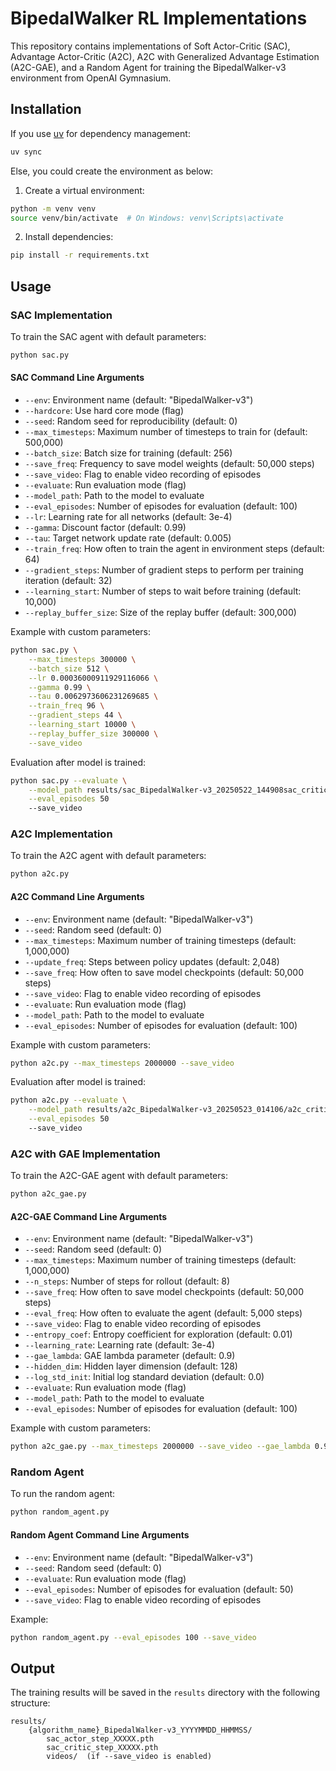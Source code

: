 # BipedalWalker RL Implementations

This repository contains implementations of Soft Actor-Critic (SAC), Advantage Actor-Critic (A2C), A2C with Generalized Advantage Estimation (A2C-GAE), and a Random Agent for training the BipedalWalker-v3 environment from OpenAI Gymnasium.

## Installation

If you use [uv](https://docs.astral.sh/uv/getting-started/installation/) for dependency management:
```bash
uv sync
```

Else, you could create the environment as below:

1. Create a virtual environment:
```bash
python -m venv venv
source venv/bin/activate  # On Windows: venv\Scripts\activate
```

2. Install dependencies:
```bash
pip install -r requirements.txt
```

## Usage

### SAC Implementation

To train the SAC agent with default parameters:
```bash
python sac.py
```

#### SAC Command Line Arguments

- `--env`: Environment name (default: "BipedalWalker-v3")
- `--hardcore`: Use hard core mode (flag)
- `--seed`: Random seed for reproducibility (default: 0)
- `--max_timesteps`: Maximum number of timesteps to train for (default: 500,000)
- `--batch_size`: Batch size for training (default: 256)
- `--save_freq`: Frequency to save model weights (default: 50,000 steps)
- `--save_video`: Flag to enable video recording of episodes
- `--evaluate`: Run evaluation mode (flag)
- `--model_path`: Path to the model to evaluate
- `--eval_episodes`: Number of episodes for evaluation (default: 100)
- `--lr`: Learning rate for all networks (default: 3e-4)
- `--gamma`: Discount factor (default: 0.99)
- `--tau`: Target network update rate (default: 0.005)
- `--train_freq`: How often to train the agent in environment steps (default: 64)
- `--gradient_steps`: Number of gradient steps to perform per training iteration (default: 32)
- `--learning_start`: Number of steps to wait before training (default: 10,000)
- `--replay_buffer_size`: Size of the replay buffer (default: 300,000)

Example with custom parameters:
```bash
python sac.py \
    --max_timesteps 300000 \
    --batch_size 512 \
    --lr 0.00036000911929116066 \
    --gamma 0.99 \
    --tau 0.0062973606231269685 \
    --train_freq 96 \
    --gradient_steps 44 \
    --learning_start 10000 \
    --replay_buffer_size 300000 \
    --save_video
```

Evaluation after model is trained:
```bash
python sac.py --evaluate \
    --model_path results/sac_BipedalWalker-v3_20250522_144908sac_critic_step_300000.pth  \
    --eval_episodes 50
    --save_video
```

### A2C Implementation

To train the A2C agent with default parameters:
```bash
python a2c.py
```

#### A2C Command Line Arguments

- `--env`: Environment name (default: "BipedalWalker-v3")
- `--seed`: Random seed (default: 0)
- `--max_timesteps`: Maximum number of training timesteps (default: 1,000,000)
- `--update_freq`: Steps between policy updates (default: 2,048)
- `--save_freq`: How often to save model checkpoints (default: 50,000 steps)
- `--save_video`: Flag to enable video recording of episodes
- `--evaluate`: Run evaluation mode (flag)
- `--model_path`: Path to the model to evaluate
- `--eval_episodes`: Number of episodes for evaluation (default: 100)

Example with custom parameters:
```bash
python a2c.py --max_timesteps 2000000 --save_video
```

Evaluation after model is trained:
```bash
python a2c.py --evaluate \
    --model_path results/a2c_BipedalWalker-v3_20250523_014106/a2c_critic_step_300000.pth \
    --eval_episodes 50
    --save_video
```

### A2C with GAE Implementation

To train the A2C-GAE agent with default parameters:
```bash
python a2c_gae.py
```

#### A2C-GAE Command Line Arguments

- `--env`: Environment name (default: "BipedalWalker-v3")
- `--seed`: Random seed (default: 0)
- `--max_timesteps`: Maximum number of training timesteps (default: 1,000,000)
- `--n_steps`: Number of steps for rollout (default: 8)
- `--save_freq`: How often to save model checkpoints (default: 50,000 steps)
- `--eval_freq`: How often to evaluate the agent (default: 5,000 steps)
- `--save_video`: Flag to enable video recording of episodes
- `--entropy_coef`: Entropy coefficient for exploration (default: 0.01)
- `--learning_rate`: Learning rate (default: 3e-4)
- `--gae_lambda`: GAE lambda parameter (default: 0.9)
- `--hidden_dim`: Hidden layer dimension (default: 128)
- `--log_std_init`: Initial log standard deviation (default: 0.0)
- `--evaluate`: Run evaluation mode (flag)
- `--model_path`: Path to the model to evaluate
- `--eval_episodes`: Number of episodes for evaluation (default: 100)

Example with custom parameters:
```bash
python a2c_gae.py --max_timesteps 2000000 --save_video --gae_lambda 0.95
```

### Random Agent

To run the random agent:
```bash
python random_agent.py
```

#### Random Agent Command Line Arguments

- `--env`: Environment name (default: "BipedalWalker-v3")
- `--seed`: Random seed (default: 0)
- `--evaluate`: Run evaluation mode (flag)
- `--eval_episodes`: Number of episodes for evaluation (default: 50)
- `--save_video`: Flag to enable video recording of episodes

Example:
```bash
python random_agent.py --eval_episodes 100 --save_video
```


## Output

The training results will be saved in the `results` directory with the following structure:

```
results/
    {algorithm_name}_BipedalWalker-v3_YYYYMMDD_HHMMSS/
        sac_actor_step_XXXXX.pth
        sac_critic_step_XXXXX.pth
        videos/  (if --save_video is enabled)
```